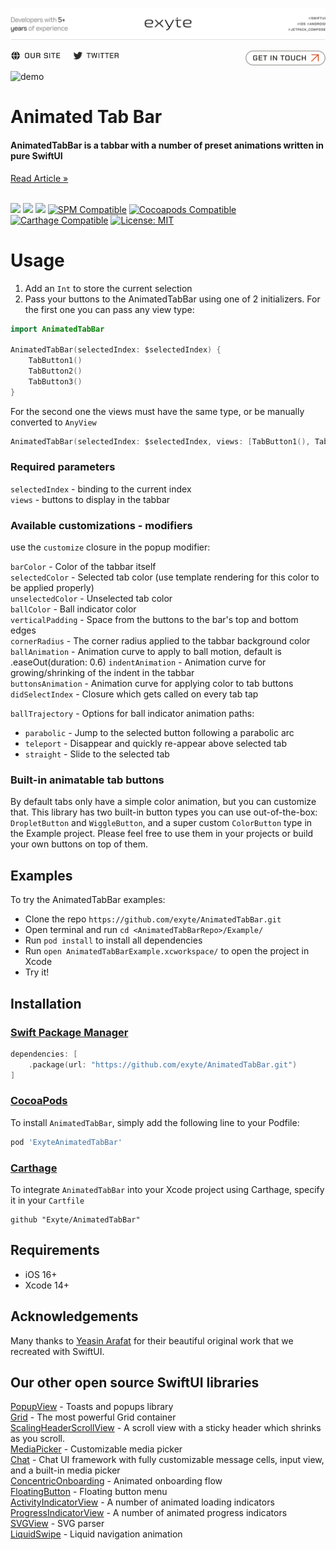 <a href="https://exyte.com/"><picture><source media="(prefers-color-scheme: dark)" srcset="https://raw.githubusercontent.com/exyte/media/master/common/header-dark.png"><img src="https://raw.githubusercontent.com/exyte/media/master/common/header-light.png"></picture></a>

<a href="https://exyte.com/"><picture><source media="(prefers-color-scheme: dark)" srcset="https://raw.githubusercontent.com/exyte/media/master/common/our-site-dark.png" width="80" height="16"><img src="https://raw.githubusercontent.com/exyte/media/master/common/our-site-light.png" width="80" height="16"></picture></a>&nbsp;&nbsp;&nbsp;&nbsp;&nbsp;<a href="https://twitter.com/exyteHQ"><picture><source media="(prefers-color-scheme: dark)" srcset="https://raw.githubusercontent.com/exyte/media/master/common/twitter-dark.png" width="74" height="16"><img src="https://raw.githubusercontent.com/exyte/media/master/common/twitter-light.png" width="74" height="16">
</picture></a> <a href="https://exyte.com/contacts"><picture><source media="(prefers-color-scheme: dark)" srcset="https://raw.githubusercontent.com/exyte/media/master/common/get-in-touch-dark.png" width="128" height="24" align="right"><img src="https://raw.githubusercontent.com/exyte/media/master/common/get-in-touch-light.png" width="128" height="24" align="right"></picture></a>

![demo](https://user-images.githubusercontent.com/9447630/217482148-8594b3ce-e6be-4e84-a65d-29915566a61a.gif)

<p><h1 align="left">Animated Tab Bar</h1></p>

<p><h4>AnimatedTabBar is a tabbar with a number of preset animations written in pure SwiftUI</h4></p>

 <a href="https://exyte.com/blog/swiftui-animated-tabbar">Read Article »</a>
</br></br>

![](https://img.shields.io/github/v/tag/exyte/popupView?label=Version)
[![](https://img.shields.io/endpoint?url=https%3A%2F%2Fswiftpackageindex.com%2Fapi%2Fpackages%2Fexyte%2FAnimatedTabBar%2Fbadge%3Ftype%3Dswift-versions)](https://swiftpackageindex.com/exyte/AnimatedTabBar)
[![](https://img.shields.io/endpoint?url=https%3A%2F%2Fswiftpackageindex.com%2Fapi%2Fpackages%2Fexyte%2FAnimatedTabBar%2Fbadge%3Ftype%3Dplatforms)](https://swiftpackageindex.com/exyte/AnimatedTabBar)
[![SPM Compatible](https://img.shields.io/badge/SwiftPM-Compatible-brightgreen.svg)](https://swiftpackageindex.com/exyte/AnimatedTabBar)
[![Cocoapods Compatible](https://img.shields.io/badge/cocoapods-Compatible-brightgreen.svg)](https://cocoapods.org/pods/ExyteAnimatedTabBar)
[![Carthage Compatible](https://img.shields.io/badge/Carthage-compatible-brightgreen.svg?style=flat)](https://github.com/Carthage/Carthage)
[![License: MIT](https://img.shields.io/badge/License-MIT-black.svg)](https://opensource.org/licenses/MIT)

# Usage
1. Add an `Int` to store the current selection    
2. Pass your buttons to the AnimatedTabBar using one of 2 initializers. For the first one you can pass any view type:  
```swift
import AnimatedTabBar

AnimatedTabBar(selectedIndex: $selectedIndex) {
    TabButton1()
    TabButton2()
    TabButton3()
}
```

For the second one the views must have the same type, or be manually converted to `AnyView`
```swift
AnimatedTabBar(selectedIndex: $selectedIndex, views: [TabButton1(), TabButton2(), TabButton3()])
```

### Required parameters 
`selectedIndex` - binding to the current index     
`views` - buttons to display in the tabbar  

### Available customizations - modifiers
use the `customize` closure in the popup modifier:

`barColor` - Color of the tabbar itself      
`selectedColor` - Selected tab color (use template rendering for this color to be applied properly)    
`unselectedColor` - Unselected tab color     
`ballColor` - Ball indicator color    
`verticalPadding` - Space from the buttons to the bar's top and bottom edges    
`cornerRadius` - The corner radius applied to the tabbar background color     
`ballAnimation` - Animation curve to apply to ball motion, default is .easeOut(duration: 0.6)
`indentAnimation` - Animation curve for growing/shrinking of the indent in the tabbar       
`buttonsAnimation` - Animation curve for applying color to tab buttons    
`didSelectIndex` - Closure which gets called on every tab tap    

`ballTrajectory` - Options for ball indicator animation paths:     
- `parabolic`  - Jump to the selected button following a parabolic arc     
- `teleport` - Disappear and quickly re-appear above selected tab
- `straight` - Slide to the selected tab        

### Built-in animatable tab buttons
By default tabs only have a simple color animation, but you can customize that. This library has two built-in button types you can use out-of-the-box: `DropletButton` and `WiggleButton`, and a super custom `ColorButton` type in the Example project. Please feel free to use them in your projects or build your own buttons on top of them.

## Examples

To try the AnimatedTabBar examples:
- Clone the repo `https://github.com/exyte/AnimatedTabBar.git`
- Open terminal and run `cd <AnimatedTabBarRepo>/Example/`
- Run `pod install` to install all dependencies
- Run `open AnimatedTabBarExample.xcworkspace/` to open the project in Xcode
- Try it!

## Installation

### [Swift Package Manager](https://swift.org/package-manager/)

```swift
dependencies: [
    .package(url: "https://github.com/exyte/AnimatedTabBar.git")
]
```

### [CocoaPods](http://cocoapods.org)

To install `AnimatedTabBar`, simply add the following line to your Podfile:

```ruby
pod 'ExyteAnimatedTabBar'
```

### [Carthage](http://github.com/Carthage/Carthage)

To integrate `AnimatedTabBar` into your Xcode project using Carthage, specify it in your `Cartfile`

```ogdl
github "Exyte/AnimatedTabBar"
```

## Requirements

* iOS 16+
* Xcode 14+ 

## Acknowledgements

Many thanks to [Yeasin Arafat](https://dribbble.com/shots/14883627-Tab-Bar-Animation) for their beautiful original work that we recreated with SwiftUI.

## Our other open source SwiftUI libraries
[PopupView](https://github.com/exyte/PopupView) - Toasts and popups library    
[Grid](https://github.com/exyte/Grid) - The most powerful Grid container    
[ScalingHeaderScrollView](https://github.com/exyte/ScalingHeaderScrollView) - A scroll view with a sticky header which shrinks as you scroll.    
[MediaPicker](https://github.com/exyte/mediapicker) - Customizable media picker     
[Chat](https://github.com/exyte/chat) - Chat UI framework with fully customizable message cells, input view, and a built-in media picker    
[ConcentricOnboarding](https://github.com/exyte/ConcentricOnboarding) - Animated onboarding flow    
[FloatingButton](https://github.com/exyte/FloatingButton) - Floating button menu    
[ActivityIndicatorView](https://github.com/exyte/ActivityIndicatorView) - A number of animated loading indicators    
[ProgressIndicatorView](https://github.com/exyte/ProgressIndicatorView) - A number of animated progress indicators    
[SVGView](https://github.com/exyte/SVGView) - SVG parser    
[LiquidSwipe](https://github.com/exyte/LiquidSwipe) - Liquid navigation animation    
